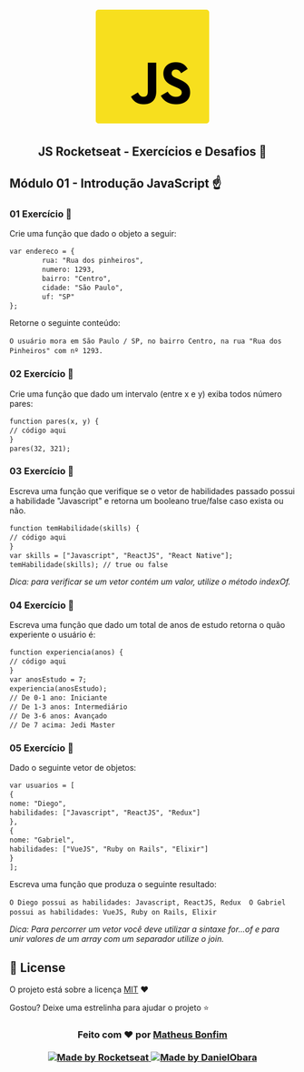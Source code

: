 <h1 align="center">
    <img alt="Starter" title="Javascript Starter"src="https://github.com/matheusfbonfim/JavaScript-Rocketseat/blob/master/.github/logo.svg" width="200px" />
</h1>

<h2 align="center">
  JS Rocketseat - Exercícios e Desafios 🚀
</h2>

## Módulo 01 - Introdução JavaScript :point_up:

### 01 Exercício :pencil:

Crie uma função que dado o objeto a seguir:

```
var endereco = {
		rua: "Rua dos pinheiros",
		numero: 1293,
		bairro: "Centro",
		cidade: "São Paulo",
		uf: "SP"
};
```

Retorne o seguinte conteúdo:

`O usuário mora em São Paulo / SP, no bairro Centro, na rua "Rua dos Pinheiros" com nº 1293.`

### 02 Exercício :pencil:

Crie uma função que dado um intervalo (entre x e y) exiba todos número pares:

```
function pares(x, y) {
// código aqui
}
pares(32, 321);
```

### 03 Exercício :pencil:

Escreva uma função que verifique se o vetor de habilidades passado possui a habilidade "Javascript"
e retorna um booleano true/false caso exista ou não.

```
function temHabilidade(skills) {
// código aqui
}
var skills = ["Javascript", "ReactJS", "React Native"];
temHabilidade(skills); // true ou false
```
_Dica: para verificar se um vetor contém um valor, utilize o método indexOf._

### 04 Exercício :pencil:

Escreva uma função que dado um total de anos de estudo retorna o quão experiente o usuário é:

```
function experiencia(anos) {
// código aqui
}
var anosEstudo = 7;
experiencia(anosEstudo);
// De 0-1 ano: Iniciante
// De 1-3 anos: Intermediário
// De 3-6 anos: Avançado
// De 7 acima: Jedi Master
```

### 05 Exercício :pencil:

Dado o seguinte vetor de objetos:

```
var usuarios = [
{
nome: "Diego",
habilidades: ["Javascript", "ReactJS", "Redux"]
},
{
nome: "Gabriel",
habilidades: ["VueJS", "Ruby on Rails", "Elixir"]
}
];
```

Escreva uma função que produza o seguinte resultado:

`O Diego possui as habilidades: Javascript, ReactJS, Redux 
 O Gabriel possui as habilidades: VueJS, Ruby on Rails, Elixir`

_Dica: Para percorrer um vetor você deve utilizar a sintaxe for...of e para unir valores de um array
com um separador utilize o join._

## :memo: License

O projeto está sobre a licença [MIT](./LICENSE) ❤️ 

Gostou? Deixe uma estrelinha para ajudar o projeto ⭐

<!-- Mensagem final -->
<h3 align="center">
Feito com ❤️ por <a href="https://www.linkedin.com/in/matheus-bonfim-448667169/">Matheus Bonfim</a>
<br><br>
<a href="https://rocketseat.com.br">
  <img alt="Made by Rocketseat" src="https://img.shields.io/badge/made%20by-Rocketseat-%237519C1">

<a href="https://github.com/DanielObara/Javascript-Rocketseat">
  <img alt="Made by DanielObara" src="https://img.shields.io/badge/made%20by-DanielObara-%237519C1">

</a>
</h3>
</h3>